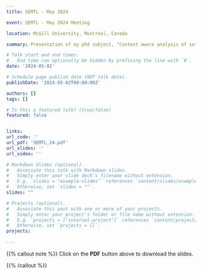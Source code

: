```yaml
---
title: SEMTL - May 2024 

event: SEMTL - May 2024 Meeting 

location: McGill University, Montreal, Canada

summary: Presentation of my phd subject, "Context aware analysis of software energy efficiency of software energy efficiency at application level". May session of software engineering research community in Montreal meeting ([SEMTL](https://semtl.github.io)), hosted at McGill University .

# Talk start and end times.
#   End time can optionally be hidden by prefixing the line with `#`.
date: '2024-05-02'

# Schedule page publish date (NOT talk date).
publishDate: '2024-05-02T00:00:00Z'

authors: []
tags: []

# Is this a featured talk? (true/false)
featured: false


links:
url_code: ''
url_pdf: 'SEMTL_24.pdf'
url_slides: ''
url_video: ''

# Markdown Slides (optional).
#   Associate this talk with Markdown slides.
#   Simply enter your slide deck's filename without extension.
#   E.g. `slides = "example-slides"` references `content/slides/example-slides.md`.
#   Otherwise, set `slides = ""`.
slides: ""

# Projects (optional).
#   Associate this post with one or more of your projects.
#   Simply enter your project's folder or file name without extension.
#   E.g. `projects = ["internal-project"]` references `content/project/deep-learning/index.md`.
#   Otherwise, set `projects = []`.
projects:
  
---
```

{{% callout note %}}
Click on the **PDF** button above to download the slides.


{{% /callout %}}

